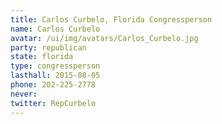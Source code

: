```yaml
---
title: Carlos Curbelo, Florida Congressperson
name: Carlos Curbelo
avatar: /ui/img/avatars/Carlos_Curbelo.jpg
party: republican
state: florida
type: congressperson
lasthall: 2015-08-05
phone: 202-225-2778
never: 
twitter: RepCurbelo
---
```

